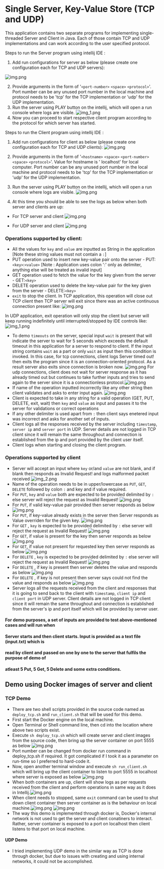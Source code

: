 # Single Server, Key-Value Store (TCP and UDP)

This application contains two separate programs for implementing single-threaded Server and Client
in Java. Each of those contain TCP and UDP implementations and can work according to the user
specified protocol.

Steps to run the Server program using intellij IDE :

1. Add run configurations for server as below (please create one configuration each for TCP and
   UDP servers):

![img.png](run_config_server.png)

2. Provide arguments in the form of '`<port-number>` `<space>` `<protocol>`'. Port number can be any
   unused port
   number in the local machine and protocol needs to be 'tcp' for the TCP implementation or 'udp'
   for the UDP implementation.
3. Run the server using PLAY button on the intellij, which will open a run console where logs are
   visible.
   ![img_1.png](run_console_server.png)
4. Now you can proceed to start respective client program according to the protocol for which server
   has started.

Steps to run the Client program using intellij IDE :

1. Add run configurations for client as below (please create one configuration each for TCP and
   UDP clients):
   ![img.png](run_config_client.png)

2. Provide arguments in the form of '`<hostname>` `<space>` `<port-number>` `<space>` `<protocol>`'.
   Value for hostname is '
   localhost' for local computer. Port number can be any unused port number in the local machine and
   protocol needs to be 'tcp' for the TCP implementation or 'udp' for the UDP implementation.
3. Run the server using PLAY button on the intellij, which will open a run console where logs are
   visible.
   ![img.png](run_console_client.png)
4. At this time you should be able to see the logs as below when both server and clients are up:

- For TCP server and client
  ![img.png](tcp_server_client_started.png)

- For UDP server and client
  ![img.png](udp_server_client_started.png)

### Operations supported by client:

- All the values for `key` and `value` are inputted as String in the
  application [Note these string values must not contain a `:`]
- PUT operation used to insert new key-value pair onto the server -
  PUT:`<key>`:`<value>` [Note : Application uses colon ':' only as delimiter, anything else will be treated as invalid input]
- GET operation used to fetch the value for the key given from the server - GET:`<key>`
- DELETE operation used to delete the key-value pair for the key given from the server -
  DELETE:`<key>`
- `exit` to stop the client. In TCP application, this operation will close out TCP client then TCP
  server will exit since there was an active continuous connection present like:
  ![img.png](tcp_exit.png)

In UDP application, exit operation will only stop the client but server will keep running
indefinitely until interrupted/stopped by IDE controls like:![img_1.png](udp_exit.png)

- To demo `timeouts` on the server, special input `wait` is present that will indicate the server to
  wait for 5 seconds which exceeds the default timeout in this application for a server to respond
  to client. If the input string contains `wait` as a part or only `wait` as input then this
  condition is invoked.
  In this case, for tcp connections, client logs Server timed out! then exits the program since it
  is an connection-oriented protocol. As a result server also exits since connection is broken now.
  ![img.png](wait_tcp_client.png)
  For udp connections, client does not wait for server response as it has already timed out but
  continues to take further inputs and tries to send again to the server since it is a
  connectionless protocol.![img.png](wait_udp_client.png)
- If name of the operation inputted incorrectly like any other string then client validates and asks
  to enter input again. ![img.png](invalid_delimiter.png)
- Client is expected to take in any string for a valid operation (GET, PUT, DELETE, exit, wait)
  then `key` and `value` as input and passes it to the server for validations or correct operations
- If any other delimiter is used apart from `:` then client says enetered input was incorrect and
  asks for another set of inputs.
- Client logs all the responses received by the server including `timestamp`, `server ip`
  and `server port` in UDP. Server details are not logged in TCP client since it will remain the
  same throughout and connection is established from the ip and port provided by the client user
  itself.
- Client logs when starting and closing the client program.

### Operations supported by client

- Server will accept an input where `key` or/and `value` are not blank, and if blank then responds
  as Invalid Request! and logs malformed packet received
  ![img_2.png](invalid_on_blank.png)
- Name of the operation needs to be in upper/lowercase as `PUT`, `GET`, `DELETE` followed by
  colon `:` and key and if value required.
- For `PUT`, `key` and `value` both are expected to be provided delimited by `:` else server will
  reject the request as Invalid Request!
  ![img.png](invalid_put.png)
- For `PUT`, if valid key-value pair provided then server responds as
  below ![img.png](put_success.png)
- For `PUT`, if key-value already exists in the server then Server responds as Value overriden for
  the given key.
  ![img.png](override.png)
- For `GET` , `key` is expected to be provided delimited by `:` else server will reject the request
  as Invalid Request!
  ![img.png](blank_invalid_get.png)
- For `GET`, if value is present for the key then server responds as
  below ![img.png](get_success.png)
- For `GET`, if value not present for requested key then server responds as
  below ![img.png](get_key_not_present.png)
- For `DELETE` , `key` is expected to be provided delimited by `:` else server will reject the
  request as Invalid Request!
  ![img.png](blank_invalid_get.png)
- For `DELETE` , if key is present then server deletes the value and responds as
  below ![img.png](delete_success.png)
- For `DELETE` , if key is not present then server says could not find the value and responds as
  below ![img.png](delete_not_done.png)
- Server logs all the requests received from the client and responses that it is going to send back
  to the client with `timestamp`, `client ip` and `client port` in UDP server. Client details are
  not logged in TCP client since it will remain the same throughout and connection is established
  from the server's ip and port itself which will be provided by server user.

#### For demo purposes, a set of inputs are provided to test above-mentioned cases and will run when

#### Server starts and then client starts. Input is provided as a text file (input.txt) which is

#### read by client and passed on one by one to the server that fulfils the purpose of demo of

#### atleast 5 Put, 5 Get, 5 Delete and some extra conditions.

## Demo using Docker images of server and client

### TCP Demo

- There are two shell scripts provided in the source code named as `deploy_tcp.sh`
  and `run_client.sh` that will be used for this demo.
- First start the Docker engine on the local machine.
- Open Terminal or Shell command line, then cd into the location where above two scripts exist.
- Execute `sh deploy_tcp.sh` which will create server and client images from the source code, then
  bring up the server container on port 5555 as below
  ![img.png](docker_server.png)
- Port number can be changed from docker run command in deploy_tcp.sh if required. It got
  complicated if I took it as a parameter on run-time so I preferred to hard-code it.
- Now, open another terminal window and execute `sh run_client.sh` which will bring up the client
  container to listen to port 5555 in localhost where server is exposed as below
  ![img.png](docker_client_start.png)
- When both containers are up, client will show logs as per requests received from the client and
  perform operations in same way as it does in Intellij.![img.png](server_client_on_docker.png)
- When client needs to stopped, same `exit` command can be used to shut down client container then
  server container as is the behaviour on local machine.![img.png](client_docker_exit.png) ![img.png](server_docker_exit.png)
- The way this demo is implemented through docker is, Docker's internal network is not used to get
  the server and client conatiners to interact. Rather, server container is exposed to a port on
  localhost then client listens to that port on local machine.

#### UDP Demo

- I tried implementing UDP demo in the similar way as TCP is done through docker, but due to issues
  with creating and using internal networks, it could not be accomplished.